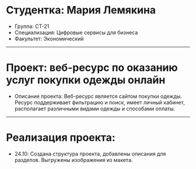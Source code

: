 # Студентка: Мария Лемякина
- Группа: СТ-21
- Специализация: Цифровые сервисы для бизнеса
- Факультет: Экономический
---
# Проект: веб-ресурс по оказанию услуг покупки одежды онлайн
- Описание проекта: Веб-ресурс является сайтом покупки одежды. Ресурс поддерживает фильтрацию и поиск, имеет личный кабинет, располагает различными видами одежды и способами оплаты.
---
# Реализация проекта:
- 24.10: Создана структура проекта, добавлены описания для разделов. Выгружены изображения из макета.